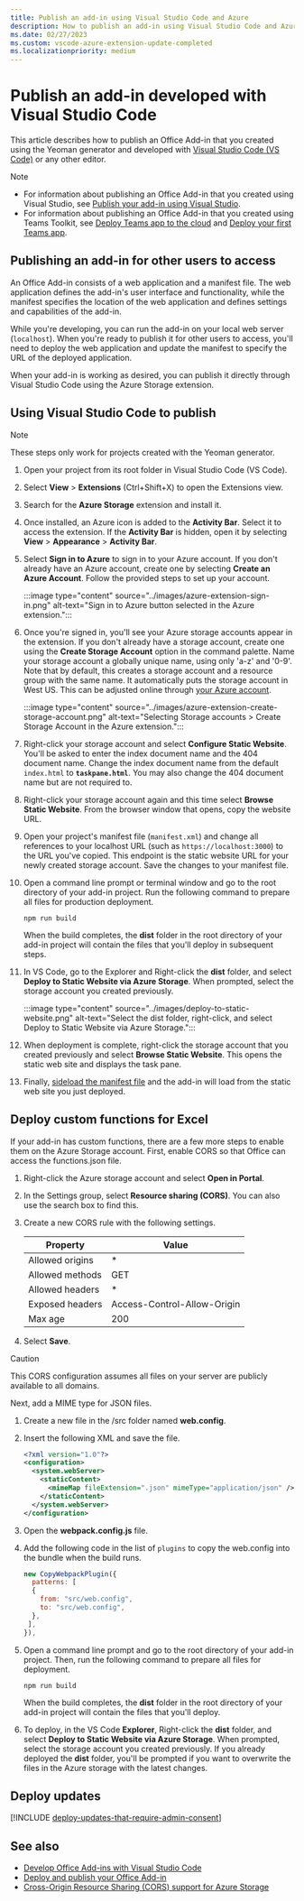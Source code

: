 ```yaml
---
title: Publish an add-in using Visual Studio Code and Azure
description: How to publish an add-in using Visual Studio Code and Azure Active Directory
ms.date: 02/27/2023
ms.custom: vscode-azure-extension-update-completed
ms.localizationpriority: medium
---
```


# Publish an add-in developed with Visual Studio Code

This article describes how to publish an Office Add-in that you created using the Yeoman generator and developed with [Visual Studio Code (VS Code)](https://code.visualstudio.com) or any other editor.

> [!NOTE]
>
> - For information about publishing an Office Add-in that you created using Visual Studio, see [Publish your add-in using Visual Studio](package-your-add-in-using-visual-studio.md).
> - For information about publishing an Office Add-in that you created using Teams Toolkit, see [Deploy Teams app to the cloud](/microsoftteams/platform/toolkit/deploy?pivots=visual-studio-code) and [Deploy your first Teams app](/microsoftteams/platform/sbs-gs-javascript?tabs=vscode%2Cvsc%2Cviscode).

## Publishing an add-in for other users to access

An Office Add-in consists of a web application and a manifest file. The web application defines the add-in's user interface and functionality, while the manifest specifies the location of the web application and defines settings and capabilities of the add-in.

While you're developing, you can run the add-in on your local web server (`localhost`). When you're ready to publish it for other users to access, you'll need to deploy the web application and update the manifest to specify the URL of the deployed application.

When your add-in is working as desired, you can publish it directly through Visual Studio Code using the Azure Storage extension.

## Using Visual Studio Code to publish

>[!NOTE]
> These steps only work for projects created with the Yeoman generator.

1. Open your project from its root folder in Visual Studio Code (VS Code).
1. Select **View** > **Extensions** (Ctrl+Shift+X) to open the Extensions view.
1. Search for the **Azure Storage** extension and install it.
1. Once installed, an Azure icon is added to the **Activity Bar**. Select it to access the extension. If the **Activity Bar** is hidden, open it by selecting **View** > **Appearance** > **Activity Bar**.
1. Select **Sign in to Azure** to sign in to your Azure account. If you don't already have an Azure account, create one by selecting **Create an Azure Account**. Follow the provided steps to set up your account.

    :::image type="content" source="../images/azure-extension-sign-in.png" alt-text="Sign in to Azure button selected in the Azure extension.":::

1. Once you're signed in, you'll see your Azure storage accounts appear in the extension. If you don't already have a storage account, create one using the **Create Storage Account** option in the command palette. Name your storage account a globally unique name, using only 'a-z' and '0-9'. Note that by default, this creates a storage account and a resource group with the same name. It automatically puts the storage account in West US. This can be adjusted online through [your Azure account](https://portal.azure.com/).

    :::image type="content" source="../images/azure-extension-create-storage-account.png" alt-text="Selecting Storage accounts > Create Storage Account in the Azure extension.":::

1. Right-click your storage account and select **Configure Static Website**. You'll be asked to enter the index document name and the 404 document name. Change the index document name from the default `index.html` to **`taskpane.html`**. You may also change the 404 document name but are not required to.
1. Right-click your storage account again and this time select **Browse Static Website**. From the browser window that opens, copy the website URL.
1. Open your project's manifest file (`manifest.xml`) and change all references to your localhost URL (such as `https://localhost:3000`) to the URL you've copied. This endpoint is the static website URL for your newly created storage account. Save the changes to your manifest file.
1. Open a command line prompt or terminal window and go to the root directory of your add-in project. Run the following command to prepare all files for production deployment.

    ```command&nbsp;line
    npm run build
    ```

    When the build completes, the **dist** folder in the root directory of your add-in project will contain the files that you'll deploy in subsequent steps.

1. In VS Code, go to the Explorer and Right-click the **dist** folder, and select **Deploy to Static Website via Azure Storage**. When prompted, select the storage account you created previously.

    :::image type="content" source="../images/deploy-to-static-website.png" alt-text="Select the dist folder, right-click, and select Deploy to Static Website via Azure Storage.":::

1. When deployment is complete, right-click the storage account that you created previously and select **Browse Static Website**. This opens the static web site and displays the task pane.

1. Finally, [sideload the manifest file](../testing/sideload-office-add-ins-for-testing.md) and the add-in will load from the static web site you just deployed.

## Deploy custom functions for Excel

If your add-in has custom functions, there are a few more steps to enable them on the Azure Storage account. First, enable CORS so that Office can access the functions.json file.

1. Right-click the Azure storage account and select **Open in Portal**.
1. In the Settings group, select **Resource sharing (CORS)**. You can also use the search box to find this.
1. Create a new CORS rule with the following settings.

    |Property        |Value                        |
    |----------------|-----------------------------|
    |Allowed origins | \*                          |
    |Allowed methods | GET                         |
    |Allowed headers | \*                          |
    |Exposed headers | Access-Control-Allow-Origin |
    |Max age         | 200                         |

1. Select **Save**.

> [!CAUTION]
> This CORS configuration assumes all files on your server are publicly available to all domains.  

Next, add a MIME type for JSON files.

1. Create a new file in the /src folder named **web.config**.
1. Insert the following XML and save the file.

    ```xml
    <?xml version="1.0"?>
    <configuration>
      <system.webServer>
        <staticContent>
          <mimeMap fileExtension=".json" mimeType="application/json" />
        </staticContent>
      </system.webServer>
    </configuration> 
    ```

1. Open the **webpack.config.js** file.
1. Add the following code in the list of `plugins` to copy the web.config into the bundle when the build runs.

    ```javascript
    new CopyWebpackPlugin({
      patterns: [
      {
        from: "src/web.config",
        to: "src/web.config",
      },
     ],
    }),
    ```

1. Open a command line prompt and go to the root directory of your add-in project. Then, run the following command to prepare all files for deployment.

    ```command&nbsp;line
    npm run build
    ```

    When the build completes, the **dist** folder in the root directory of your add-in project will contain the files that you'll deploy.

1. To deploy, in the VS Code **Explorer**, Right-click the **dist** folder, and select **Deploy to Static Website via Azure Storage**. When prompted, select the storage account you created previously. If you already deployed the **dist** folder, you'll be prompted if you want to overwrite the files in the Azure storage with the latest changes.

## Deploy updates

[!INCLUDE [deploy-updates-that-require-admin-consent](../includes/deploy-updates-that-require-admin-consent.md)]

## See also

- [Develop Office Add-ins with Visual Studio Code](../develop/develop-add-ins-vscode.md)
- [Deploy and publish your Office Add-in](../publish/publish.md)
- [Cross-Origin Resource Sharing (CORS) support for Azure Storage](/rest/api/storageservices/cross-origin-resource-sharing--cors--support-for-the-azure-storage-services)
